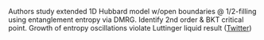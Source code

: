
Authors study extended 1D Hubbard model w/open boundaries @ 1/2-filling using entanglement entropy via DMRG. Identify 2nd order & BKT critical point. Growth of entropy oscillations violate Luttinger liquid result ([Twitter](https://twitter.com/JoshuahHeath/status/1090264864235220994))
